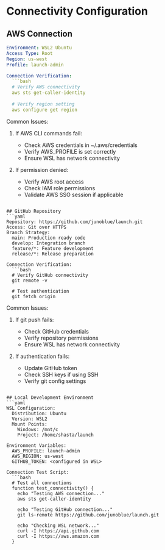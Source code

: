 # Connectivity Configuration

## AWS Connection
```yaml
Environment: WSL2 Ubuntu
Access Type: Root
Region: us-west
Profile: launch-admin

Connection Verification:
  ```bash
  # Verify AWS connectivity
  aws sts get-caller-identity
  
  # Verify region setting
  aws configure get region
  ```

Common Issues:
  1. If AWS CLI commands fail:
     - Check AWS credentials in ~/.aws/credentials
     - Verify AWS_PROFILE is set correctly
     - Ensure WSL has network connectivity
  
  2. If permission denied:
     - Verify AWS root access
     - Check IAM role permissions
     - Validate AWS SSO session if applicable
```

## GitHub Repository
```yaml
Repository: https://github.com/junoblue/launch.git
Access: Git over HTTPS
Branch Strategy:
  main: Production ready code
  develop: Integration branch
  feature/*: Feature development
  release/*: Release preparation

Connection Verification:
  ```bash
  # Verify GitHub connectivity
  git remote -v
  
  # Test authentication
  git fetch origin
  ```

Common Issues:
  1. If git push fails:
     - Check GitHub credentials
     - Verify repository permissions
     - Ensure WSL has network connectivity
  
  2. If authentication fails:
     - Update GitHub token
     - Check SSH keys if using SSH
     - Verify git config settings
```

## Local Development Environment
```yaml
WSL Configuration:
  Distribution: Ubuntu
  Version: WSL2
  Mount Points:
    Windows: /mnt/c
    Project: /home/shasta/launch

Environment Variables:
  AWS_PROFILE: launch-admin
  AWS_REGION: us-west
  GITHUB_TOKEN: <configured in WSL>

Connection Test Script:
  ```bash
  # Test all connections
  function test_connectivity() {
    echo "Testing AWS connection..."
    aws sts get-caller-identity
    
    echo "Testing GitHub connection..."
    git ls-remote https://github.com/junoblue/launch.git
    
    echo "Checking WSL network..."
    curl -I https://api.github.com
    curl -I https://aws.amazon.com
  }
  ```
``` 